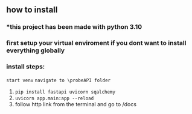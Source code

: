 ## how to install

### *this project has been made with python 3.10
### first setup your virtual enviroment if you dont want to install everything globally
### install steps: 

`start venv`
`navigate to \probeAPI folder`
1. `pip install fastapi uvicorn sqalchemy`
2. `uvicorn app.main:app --reload`
3. follow http link from the terminal and go to /docs